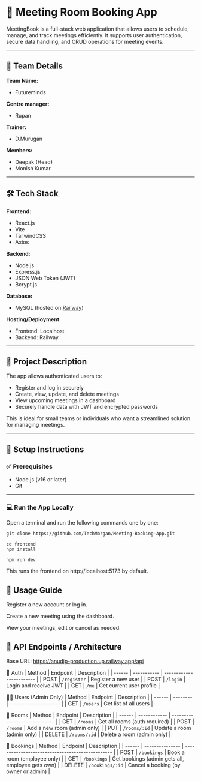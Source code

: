 # 📅 Meeting Room Booking App

MeetingBook is a full-stack web application that allows users to schedule, manage, and track meetings efficiently. It supports user authentication, secure data handling, and CRUD operations for meeting events.

---

## 👥 Team Details

**Team Name:**
- Futureminds

**Centre manager:**
  - Rupan

**Trainer:**
- D.Murugan

**Members:**
- Deepak (Head)
- Monish Kumar
---

## 🛠 Tech Stack

**Frontend:**
- React.js
- Vite
- TailwindCSS
- Axios

**Backend:**
- Node.js
- Express.js
- JSON Web Token (JWT)
- Bcrypt.js

**Database:**
- MySQL (hosted on [Railway](https://railway.app))

**Hosting/Deployment:**
- Frontend: Localhost  
- Backend: Railway

---

## 📘 Project Description

The app allows authenticated users to:
- Register and log in securely
- Create, view, update, and delete meetings
- View upcoming meetings in a dashboard
- Securely handle data with JWT and encrypted passwords

This is ideal for small teams or individuals who want a streamlined solution for managing meetings.

---

## 🚀 Setup Instructions

### ✅ Prerequisites

- Node.js (v16 or later)
- Git

---

### 💻 Run the App Locally

Open a terminal and run the following commands one by one:

```
git clone https://github.com/TechMorgan/Meeting-Booking-App.git

cd frontend
npm install

npm run dev
```
This runs the frontend on http://localhost:5173 by default.

## 🧭 Usage Guide
Register a new account or log in.

Create a new meeting using the dashboard.

View your meetings, edit or cancel as needed.

## 📡 API Endpoints / Architecture
Base URL: https://anudip-production.up.railway.app/api

🔐 Auth
| Method | Endpoint    | Description              |
| ------ | ----------- | ------------------------ |
| POST   | `/register` | Register a new user      |
| POST   | `/login`    | Login and receive JWT    |
| GET    | `/me`       | Get current user profile |

🧑‍💼 Users (Admin Only)
| Method | Endpoint | Description           |
| ------ | -------- | --------------------- |
| GET    | `/users` | Get list of all users |

🏢 Rooms
| Method | Endpoint     | Description                   |
| ------ | ------------ | ----------------------------- |
| GET    | `/rooms`     | Get all rooms (auth required) |
| POST   | `/rooms`     | Add a new room (admin only)   |
| PUT    | `/rooms/:id` | Update a room (admin only)    |
| DELETE | `/rooms/:id` | Delete a room (admin only)    |

📅 Bookings
| Method | Endpoint        | Description                                      |
| ------ | --------------- | ------------------------------------------------ |
| POST   | `/bookings`     | Book a room (employee only)                      |
| GET    | `/bookings`     | Get bookings (admin gets all, employee gets own) |
| DELETE | `/bookings/:id` | Cancel a booking (by owner or admin)             |

